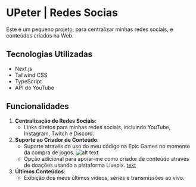 # UPeter | Redes Socias

Este é um pequeno projeto, para centralizar minhas redes sociais, e conteúdos criados na Web.

## Tecnologias Utilizadas

- Next.js
- Tailwind CSS
- TypeScript
- API do YouTube

## Funcionalidades

1. **Centralização de Redes Sociais**:
   - Links diretos para minhas redes sociais, incluindo YouTube, Instagram, Twitch e Discord.
2. **Suporte ao Criador de Conteúdo**:
   - Suporte através do uso do meu código na Epic Games no momento da compra de jogos.
     ![alt text](Creator_Code_2.gif)
   - Opção adicional para apoiar-me como criador de conteúdo através de doações usando a plataforma Livepix.
     [text](https://livepix.gg/upeter)
3. **Últimos Conteúdos**:
   - Exibição dos meus últimos vídeos, séries e transmissões ao vivo.
